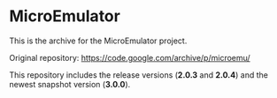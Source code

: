 # MicroEmulator

This is the archive for the MicroEmulator project.

Original repository: https://code.google.com/archive/p/microemu/

This repository includes the release versions (**2.0.3** and **2.0.4**) and the newest snapshot version (**3.0.0**).
